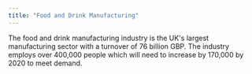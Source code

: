 ```yaml
---
title: "Food and Drink Manufacturing"
---
```


The food and drink manufacturing industry is the UK's largest manufacturing sector with a turnover of 76 billion GBP. The industry employs over 400,000 people which will need to increase by 170,000 by 2020 to meet demand. 